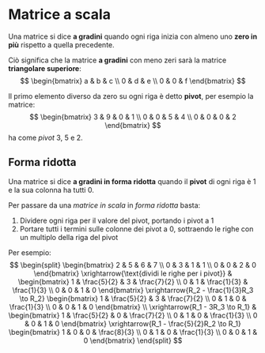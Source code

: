 # Matrice a scala

Una matrice si dice **a gradini** quando ogni riga inizia con almeno uno **zero in più** rispetto a quella precedente.

Ciò significa che la matrice **a gradini** con meno zeri sarà la matrice **triangolare superiore**:
$$
\begin{bmatrix}
a & b & c \\
0 & d & e \\
0 & 0 & f
\end{bmatrix}
$$

Il primo elemento diverso da zero su ogni riga è detto **pivot**, per esempio la matrice:
$$
\begin{bmatrix}
3 & 9 & 0 & 1 \\
0 & 0 & 5 & 4 \\
0 & 0 & 0 & 2
\end{bmatrix}
$$
ha come _pivot_ 3, 5 e 2.

## Forma ridotta

Una matrice si dice **a gradini in forma ridotta** quando il **pivot** di ogni riga è $1$ e la sua colonna ha tutti $0$.

Per passare da una _matrice in scala_ in _forma ridotta_ basta:
1. Dividere ogni riga per il valore del pivot, portando i pivot a $1$
2. Portare tutti i termini sulle colonne dei pivot a $0$, sottraendo le righe con un multiplo della riga del pivot

Per esempio:
$$
\begin{split}
\begin{bmatrix}
2 & 5 & 6 & 7 \\
0 & 3 & 1 & 1 \\
0 & 0 & 2 & 0
\end{bmatrix}
\xrightarrow{\text{dividi le righe per i pivot}}
&
\begin{bmatrix}
1 & \frac{5}{2} & 3 & \frac{7}{2} \\
0 & 1 & \frac{1}{3} & \frac{1}{3} \\
0 & 0 & 1 & 0
\end{bmatrix}
\xrightarrow{R_2 - \frac{1}{3}R_3 \to R_2}
\begin{bmatrix}
1 & \frac{5}{2} & 3 & \frac{7}{2} \\
0 & 1 & 0 & \frac{1}{3} \\
0 & 0 & 1 & 0
\end{bmatrix}
\\
\xrightarrow{R_1 - 3R_3 \to R_1}
&
\begin{bmatrix}
1 & \frac{5}{2} & 0 & \frac{7}{2} \\
0 & 1 & 0 & \frac{1}{3} \\
0 & 0 & 1 & 0
\end{bmatrix}
\xrightarrow{R_1 - \frac{5}{2}R_2 \to R_1}
\begin{bmatrix}
1 & 0 & 0 & \frac{8}{3} \\
0 & 1 & 0 & \frac{1}{3} \\
0 & 0 & 1 & 0
\end{bmatrix}
\end{split}
$$

